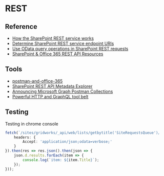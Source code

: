 # REST

## Reference

- [How the SharePoint REST service works](https://docs.microsoft.com/en-us/sharepoint/dev/sp-add-ins/get-to-know-the-sharepoint-rest-service)
- [Determine SharePoint REST service endpoint URIs](https://docs.microsoft.com/en-us/sharepoint/dev/sp-add-ins/determine-sharepoint-rest-service-endpoint-uris)
- [Use OData query operations in SharePoint REST requests](https://docs.microsoft.com/en-us/sharepoint/dev/sp-add-ins/use-odata-query-operations-in-sharepoint-rest-requests)
- [SharePoint & Office 365 REST API Resources](https://github.com/andrewconnell/sp-o365-rest)

## Tools

- [postman-and-office-365](https://www.helloitsliam.com/2016/02/04/postman-and-office-365)
- [SharePoint REST API Metadata Explorer](https://s-kainet.github.io/sp-rest-explorer)
- [Announcing Microsoft Graph Postman Collections](https://developer.microsoft.com/en-us/sharepoint/blogs/postman-collections/)
- [Powerful HTTP and GraphQL tool belt](https://insomnia.rest/)

## Testing

Testing in chrome console

```ts
fetch(`/sites/gridworks/_api/web/lists/getbytitle('SiteRequestsQueue')/items?$select=Id,Title,gwRequestSiteAlias&$orderby=Id desc`, {
    headers: {
        Accept: 'application/json;odata=verbose;'
    }
}).then(res => res.json().then(json => {
    json.d.results.forEach(item => {
        console.log(`item: ${item.Title}`);
    });
}));
```
